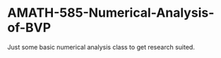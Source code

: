 # AMATH-585-Numerical-Analysis-of-BVP
Just some basic numerical analysis class to get research suited. 

